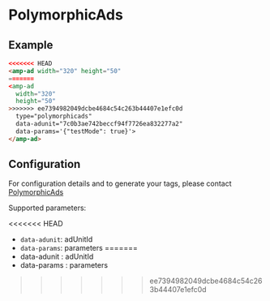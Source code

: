<!---
Copyright 2016 The AMP HTML Authors. All Rights Reserved.

Licensed under the Apache License, Version 2.0 (the "License");
you may not use this file except in compliance with the License.
You may obtain a copy of the License at

      http://www.apache.org/licenses/LICENSE-2.0

Unless required by applicable law or agreed to in writing, software
distributed under the License is distributed on an "AS-IS" BASIS,
WITHOUT WARRANTIES OR CONDITIONS OF ANY KIND, either express or implied.
See the License for the specific language governing permissions and
limitations under the License.
-->

# PolymorphicAds

## Example

```html
<<<<<<< HEAD
<amp-ad width="320" height="50"
=======
<amp-ad
  width="320"
  height="50"
>>>>>>> ee7394982049dcbe4684c54c263b44407e1efc0d
  type="polymorphicads"
  data-adunit="7c0b3ae742beccf94f7726ea832277a2"
  data-params='{"testMode": true}'>
</amp-ad>
```

## Configuration

For configuration details and to generate your tags, please contact [PolymorphicAds](https://www.polymorphicads.jp)

Supported parameters:

<<<<<<< HEAD
- `data-adunit`: adUnitId
- `data-params`: parameters
=======
- data-adunit : adUnitId
- data-params : parameters
>>>>>>> ee7394982049dcbe4684c54c263b44407e1efc0d
